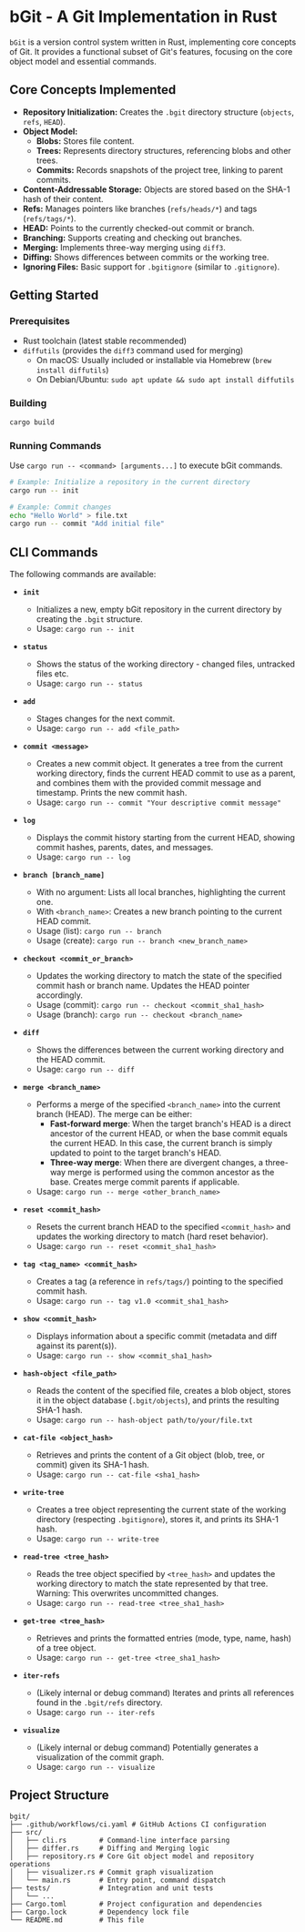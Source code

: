 # bGit - A Git Implementation in Rust

`bGit` is a version control system written in Rust, implementing core concepts of Git. It provides a functional subset of Git's features, focusing on the core object model and essential commands.

## Core Concepts Implemented

- **Repository Initialization:** Creates the `.bgit` directory structure (`objects`, `refs`, `HEAD`).
- **Object Model:**
  - **Blobs:** Stores file content.
  - **Trees:** Represents directory structures, referencing blobs and other trees.
  - **Commits:** Records snapshots of the project tree, linking to parent commits.
- **Content-Addressable Storage:** Objects are stored based on the SHA-1 hash of their content.
- **Refs:** Manages pointers like branches (`refs/heads/*`) and tags (`refs/tags/*`).
- **HEAD:** Points to the currently checked-out commit or branch.
- **Branching:** Supports creating and checking out branches.
- **Merging:** Implements three-way merging using `diff3`.
- **Diffing:** Shows differences between commits or the working tree.
- **Ignoring Files:** Basic support for `.bgitignore` (similar to `.gitignore`).

## Getting Started

### Prerequisites

- Rust toolchain (latest stable recommended)
- `diffutils` (provides the `diff3` command used for merging)
  - On macOS: Usually included or installable via Homebrew (`brew install diffutils`)
  - On Debian/Ubuntu: `sudo apt update && sudo apt install diffutils`

### Building

```bash
cargo build
```

### Running Commands

Use `cargo run -- <command> [arguments...]` to execute bGit commands.

```bash
# Example: Initialize a repository in the current directory
cargo run -- init

# Example: Commit changes
echo "Hello World" > file.txt
cargo run -- commit "Add initial file"
```

## CLI Commands

The following commands are available:

- **`init`**

  - Initializes a new, empty bGit repository in the current directory by creating the `.bgit` structure.
  - Usage: `cargo run -- init`

- **`status`**

  - Shows the status of the working directory - changed files, untracked files etc.
  - Usage: `cargo run -- status`

- **`add`**

  - Stages changes for the next commit.
  - Usage: `cargo run -- add <file_path>`

- **`commit <message>`**

  - Creates a new commit object. It generates a tree from the current working directory, finds the current HEAD commit to use as a parent, and combines them with the provided commit message and timestamp. Prints the new commit hash.
  - Usage: `cargo run -- commit "Your descriptive commit message"`

- **`log`**

  - Displays the commit history starting from the current HEAD, showing commit hashes, parents, dates, and messages.
  - Usage: `cargo run -- log`

- **`branch [branch_name]`**

  - With no argument: Lists all local branches, highlighting the current one.
  - With `<branch_name>`: Creates a new branch pointing to the current HEAD commit.
  - Usage (list): `cargo run -- branch`
  - Usage (create): `cargo run -- branch <new_branch_name>`

- **`checkout <commit_or_branch>`**

  - Updates the working directory to match the state of the specified commit hash or branch name. Updates the HEAD pointer accordingly.
  - Usage (commit): `cargo run -- checkout <commit_sha1_hash>`
  - Usage (branch): `cargo run -- checkout <branch_name>`

- **`diff`**

  - Shows the differences between the current working directory and the HEAD commit.
  - Usage: `cargo run -- diff`

- **`merge <branch_name>`**

  - Performs a merge of the specified `<branch_name>` into the current branch (HEAD). The merge can be either:
    - **Fast-forward merge**: When the target branch's HEAD is a direct ancestor of the current HEAD, or when the base commit equals the current HEAD. In this case, the current branch is simply updated to point to the target branch's HEAD.
    - **Three-way merge**: When there are divergent changes, a three-way merge is performed using the common ancestor as the base. Creates merge commit parents if applicable.
  - Usage: `cargo run -- merge <other_branch_name>`

- **`reset <commit_hash>`**

  - Resets the current branch HEAD to the specified `<commit_hash>` and updates the working directory to match (hard reset behavior).
  - Usage: `cargo run -- reset <commit_sha1_hash>`

- **`tag <tag_name> <commit_hash>`**

  - Creates a tag (a reference in `refs/tags/`) pointing to the specified commit hash.
  - Usage: `cargo run -- tag v1.0 <commit_sha1_hash>`

- **`show <commit_hash>`**

  - Displays information about a specific commit (metadata and diff against its parent(s)).
  - Usage: `cargo run -- show <commit_sha1_hash>`

- **`hash-object <file_path>`**

  - Reads the content of the specified file, creates a blob object, stores it in the object database (`.bgit/objects`), and prints the resulting SHA-1 hash.
  - Usage: `cargo run -- hash-object path/to/your/file.txt`

- **`cat-file <object_hash>`**

  - Retrieves and prints the content of a Git object (blob, tree, or commit) given its SHA-1 hash.
  - Usage: `cargo run -- cat-file <sha1_hash>`

- **`write-tree`**

  - Creates a tree object representing the current state of the working directory (respecting `.bgitignore`), stores it, and prints its SHA-1 hash.
  - Usage: `cargo run -- write-tree`

- **`read-tree <tree_hash>`**

  - Reads the tree object specified by `<tree_hash>` and updates the working directory to match the state represented by that tree. Warning: This overwrites uncommitted changes.
  - Usage: `cargo run -- read-tree <tree_sha1_hash>`

- **`get-tree <tree_hash>`**

  - Retrieves and prints the formatted entries (mode, type, name, hash) of a tree object.
  - Usage: `cargo run -- get-tree <tree_sha1_hash>`

- **`iter-refs`**

  - (Likely internal or debug command) Iterates and prints all references found in the `.bgit/refs` directory.
  - Usage: `cargo run -- iter-refs`

- **`visualize`**

  - (Likely internal or debug command) Potentially generates a visualization of the commit graph.
  - Usage: `cargo run -- visualize`

## Project Structure

```
bgit/
├── .github/workflows/ci.yaml # GitHub Actions CI configuration
├── src/
│   ├── cli.rs        # Command-line interface parsing
│   ├── differ.rs     # Diffing and Merging logic
│   ├── repository.rs # Core Git object model and repository operations
│   ├── visualizer.rs # Commit graph visualization
│   └── main.rs       # Entry point, command dispatch
├── tests/            # Integration and unit tests
│   └── ...
├── Cargo.toml        # Project configuration and dependencies
├── Cargo.lock        # Dependency lock file
└── README.md         # This file
```
